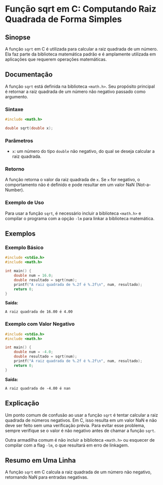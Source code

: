 <!--
Meta Description: # Função sqrt em C: Computando Raiz Quadrada de Forma Simples ## Sinopse A função `sqrt` em C é utilizada para calcular a raiz quadrada de um número. ...
Meta Keywords: raiz, quadrada, sqrt, função, não
-->

# Função sqrt em C: Computando Raiz Quadrada de Forma Simples

## Sinopse
A função `sqrt` em C é utilizada para calcular a raiz quadrada de um número. Ela faz parte da biblioteca matemática padrão e é amplamente utilizada em aplicações que requerem operações matemáticas.

## Documentação
A função `sqrt` está definida na biblioteca `<math.h>`. Seu propósito principal é retornar a raiz quadrada de um número não negativo passado como argumento.

### Sintaxe
```c
#include <math.h>

double sqrt(double x);
```

### Parâmetros
- `x`: um número do tipo `double` não negativo, do qual se deseja calcular a raiz quadrada.

### Retorno
A função retorna o valor da raiz quadrada de `x`. Se `x` for negativo, o comportamento não é definido e pode resultar em um valor NaN (Not-a-Number).

### Exemplo de Uso
Para usar a função `sqrt`, é necessário incluir a biblioteca `<math.h>` e compilar o programa com a opção `-lm` para linkar a biblioteca matemática.

## Exemplos
### Exemplo Básico
```c
#include <stdio.h>
#include <math.h>

int main() {
    double num = 16.0;
    double resultado = sqrt(num);
    printf("A raiz quadrada de %.2f é %.2f\n", num, resultado);
    return 0;
}
```
**Saída:**
```
A raiz quadrada de 16.00 é 4.00
```

### Exemplo com Valor Negativo
```c
#include <stdio.h>
#include <math.h>

int main() {
    double num = -4.0;
    double resultado = sqrt(num);
    printf("A raiz quadrada de %.2f é %.2f\n", num, resultado);
    return 0;
}
```
**Saída:**
```
A raiz quadrada de -4.00 é nan
```

## Explicação
Um ponto comum de confusão ao usar a função `sqrt` é tentar calcular a raiz quadrada de números negativos. Em C, isso resulta em um valor NaN e não deve ser feito sem uma verificação prévia. Para evitar esse problema, sempre verifique se o valor é não negativo antes de chamar a função `sqrt`.

Outra armadilha comum é não incluir a biblioteca `<math.h>` ou esquecer de compilar com a flag `-lm`, o que resultará em erro de linkagem.

## Resumo em Uma Linha
A função `sqrt` em C calcula a raiz quadrada de um número não negativo, retornando NaN para entradas negativas.